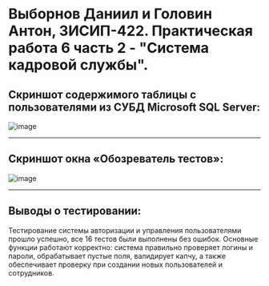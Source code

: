 # Выборнов Даниил и Головин Антон, 3ИСИП-422. Практическая работа 6 часть 2 - "Система кадровой службы".
## Скриншот содержимого таблицы с пользователями из СУБД Microsoft SQL Server:

![image](https://github.com/user-attachments/assets/6705f23a-eea0-4288-8472-30de3b39fb9f)
***
## Скриншот окна «Обозреватель тестов»:

![image](https://github.com/user-attachments/assets/ab4ec9fc-44f9-4cab-a321-6b9022b10771)
***
## Выводы о тестировании:
Тестирование системы авторизации и управления пользователями прошло успешно, все 16 тестов были выполнены без ошибок. Основные функции работают корректно: система правильно проверяет логины и пароли, обрабатывает пустые поля, валидирует капчу, а также обеспечивает проверку при создании новых пользователей и сотрудников.
